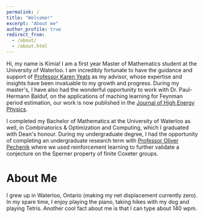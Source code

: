 ```yaml
---
permalink: /
title: "Welcome!"
excerpt: "About me"
author_profile: true
redirect_from: 
  - /about/
  - /about.html
---
```


Hi, my name is Kimia! I am a first year Master of Mathematics student at the University of Waterloo. I am incredibly fortunate to have the guidance and support of [Professor Karen Yeats](https://www.math.uwaterloo.ca/~kayeats/) as my advisor, whose expertise and insights have been invaluable to my growth and progress. During my master's, I have also had the wonderful opportunity to work with Dr. Paul-Hermann Balduf, on the applications of maching learning for Feynman period estimation, our work is now published in the [Journal of High Energy Physics](https://link.springer.com/article/10.1007/JHEP11(2024)038). 

I completed my Bachelor of Mathematics at the University of Waterloo as well, in Combinatorics & Optimization and Computing, which I graduated with Dean's honour. During my undergraduate degree, I had the opportunity of completing an undergraduate research term with [Professor Oliver Pechenik](https://www.math.uwaterloo.ca/~opecheni/) where we used reinforcement learning to further validate a conjecture on the Sperner property of finite Coxeter groups. 

About Me
======
I grew up in Waterloo, Ontario (making my net displacement currently zero). In my spare time, I enjoy playing the piano, taking hikes with my dog and playing Tetris. Another cool fact about me is that I can type about 140 wpm. 

